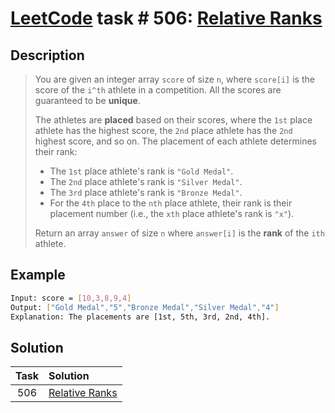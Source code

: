 # [LeetCode][leetcode] task # 506: [Relative Ranks][task]

Description
-----------

> You are given an integer array `score` of size `n`, where `score[i]` is the score
> of the `i^th` athlete in a competition. All the scores are guaranteed to be **unique**.
> 
> The athletes are **placed** based on their scores, where the `1st` place athlete has the highest score,
> the `2nd` place athlete has the `2nd` highest score, and so on.
> The placement of each athlete determines their rank:
> * The `1st` place athlete's rank is `"Gold Medal"`.
> * The `2nd` place athlete's rank is `"Silver Medal"`.
> * The `3rd` place athlete's rank is `"Bronze Medal"`.
> * For the `4th` place to the `nth` place athlete, their rank is their placement number
> (i.e., the `xth` place athlete's rank is `"x"`).
> 
> Return an array `answer` of size `n` where `answer[i]` is the **rank** of the `ith` athlete.

 Example
-------

```sh
Input: score = [10,3,8,9,4]
Output: ["Gold Medal","5","Bronze Medal","Silver Medal","4"]
Explanation: The placements are [1st, 5th, 3rd, 2nd, 4th].
```

Solution
--------

| Task | Solution                   |
|:----:|:---------------------------|
| 506  | [Relative Ranks][solution] |


[leetcode]: <http://leetcode.com/>
[task]: <https://leetcode.com/problems/relative-ranks/>
[solution]: <https://github.com/wellaxis/witalis-jkit/blob/main/module/tasks/src/main/java/com/witalis/jkit/tasks/core/task/leetcode/h6/p506/option/Practice.java>
